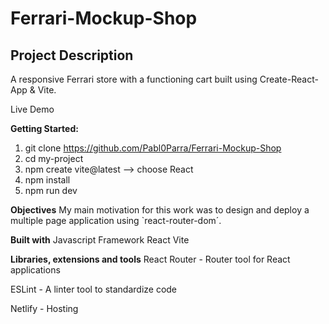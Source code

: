 # Ferrari-Mockup-Shop

## Project Description

A responsive Ferrari store with a functioning cart built using Create-React-App & Vite.

Live Demo

**Getting Started:**

1. git clone https://github.com/Pabl0Parra/Ferrari-Mockup-Shop
2. cd my-project
3. npm create vite@latest --> choose React
4. npm install
5. npm run dev

**Objectives**
My main motivation for this work was to design and deploy a multiple page application using `react-router-dom´.

**Built with**
Javascript Framework
React
Vite

**Libraries, extensions and tools**
React Router - Router tool for React applications

ESLint - A linter tool to standardize code

Netlify - Hosting
